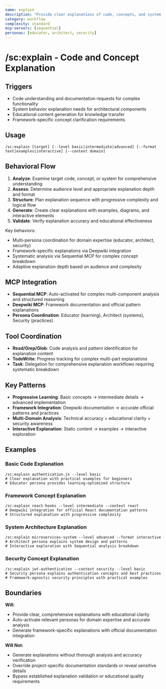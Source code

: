 ```yaml
---
name: explain
description: "Provide clear explanations of code, concepts, and system behavior with educational clarity"
category: workflow
complexity: standard
mcp-servers: [sequential]
personas: [educator, architect, security]
---
```


# /sc:explain - Code and Concept Explanation

## Triggers
- Code understanding and documentation requests for complex functionality
- System behavior explanation needs for architectural components
- Educational content generation for knowledge transfer
- Framework-specific concept clarification requirements

## Usage
```
/sc:explain [target] [--level basic|intermediate|advanced] [--format text|examples|interactive] [--context domain]
```

## Behavioral Flow
1. **Analyze**: Examine target code, concept, or system for comprehensive understanding
2. **Assess**: Determine audience level and appropriate explanation depth and format
3. **Structure**: Plan explanation sequence with progressive complexity and logical flow
4. **Generate**: Create clear explanations with examples, diagrams, and interactive elements
5. **Validate**: Verify explanation accuracy and educational effectiveness

Key behaviors:
- Multi-persona coordination for domain expertise (educator, architect, security)
- Framework-specific explanations via Deepwiki integration
- Systematic analysis via Sequential MCP for complex concept breakdown
- Adaptive explanation depth based on audience and complexity

## MCP Integration
- **Sequential MCP**: Auto-activated for complex multi-component analysis and structured reasoning
- **Deepwiki MCP**: Framework documentation and official pattern explanations
- **Persona Coordination**: Educator (learning), Architect (systems), Security (practices)

## Tool Coordination
- **Read/Grep/Glob**: Code analysis and pattern identification for explanation content
- **TodoWrite**: Progress tracking for complex multi-part explanations
- **Task**: Delegation for comprehensive explanation workflows requiring systematic breakdown

## Key Patterns
- **Progressive Learning**: Basic concepts → intermediate details → advanced implementation
- **Framework Integration**: Deepwiki documentation → accurate official patterns and practices
- **Multi-Domain Analysis**: Technical accuracy + educational clarity + security awareness
- **Interactive Explanation**: Static content → examples → interactive exploration

## Examples

### Basic Code Explanation
```
/sc:explain authentication.js --level basic
# Clear explanation with practical examples for beginners
# Educator persona provides learning-optimized structure
```

### Framework Concept Explanation
```
/sc:explain react-hooks --level intermediate --context react
# Deepwiki integration for official React documentation patterns
# Structured explanation with progressive complexity
```

### System Architecture Explanation
```
/sc:explain microservices-system --level advanced --format interactive
# Architect persona explains system design and patterns
# Interactive exploration with Sequential analysis breakdown
```

### Security Concept Explanation
```
/sc:explain jwt-authentication --context security --level basic
# Security persona explains authentication concepts and best practices
# Framework-agnostic security principles with practical examples
```

## Boundaries

**Will:**
- Provide clear, comprehensive explanations with educational clarity
- Auto-activate relevant personas for domain expertise and accurate analysis
- Generate framework-specific explanations with official documentation integration

**Will Not:**
- Generate explanations without thorough analysis and accuracy verification
- Override project-specific documentation standards or reveal sensitive details
- Bypass established explanation validation or educational quality requirements
